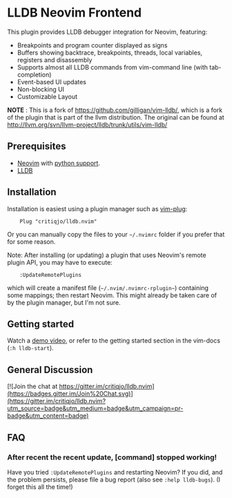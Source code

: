 # LLDB Neovim Frontend

This plugin provides LLDB debugger integration for Neovim, featuring:

* Breakpoints and program counter displayed as signs
* Buffers showing backtrace, breakpoints, threads, local variables, registers and disassembly
* Supports almost all LLDB commands from vim-command line (with tab-completion)
* Event-based UI updates
* Non-blocking UI
* Customizable Layout

**NOTE** : This is a fork of https://github.com/gilligan/vim-lldb/, which is a fork of
the plugin that is part of the llvm distribution. The original can be found at
http://llvm.org/svn/llvm-project/lldb/trunk/utils/vim-lldb/

## Prerequisites

* [Neovim](https://github.com/neovim/neovim) with [python support](https://github.com/neovim/python-client).
* [LLDB](http://lldb.llvm.org/)

## Installation

Installation is easiest using a plugin manager such as [vim-plug](https://github.com/junegunn/vim-plug):
```
    Plug "critiqjo/lldb.nvim"
```
Or you can manually copy the files to your `~/.nvimrc` folder if you prefer that for some reason.

Note: After installing (or updating) a plugin that uses Neovim's remote plugin API,
you may have to execute:
```
    :UpdateRemotePlugins
```
which will create a manifest file (`~/.nvim/.nvimrc-rplugin~`) containing some mappings;
then restart Neovim. This might already be taken care of by the plugin manager, but I'm not sure.

## Getting started

Watch a [demo video](https://youtu.be/aXSNhTH1Co4), or refer to the getting
started section in the vim-docs (`:h lldb-start`).

## General Discussion

[![Join the chat at https://gitter.im/critiqjo/lldb.nvim](https://badges.gitter.im/Join%20Chat.svg)](https://gitter.im/critiqjo/lldb.nvim?utm_source=badge&utm_medium=badge&utm_campaign=pr-badge&utm_content=badge)

## FAQ

### After recent the recent update, [command] stopped working!

Have you tried `:UpdateRemotePlugins` and restarting Neovim? If you did, and
the problem persists, please file a bug report (also see `:help lldb-bugs`).
(I forget this all the time!)
